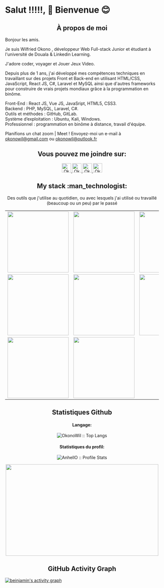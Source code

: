 # Salut !!!!!, 👋 Bienvenue 😊

<h2 align="center">À propos de moi</h2>

Bonjour les amis.

Je suis Wilfried Okono , développeur Web Full-stack Junior et étudiant à l'université de Douala & Linkedin Learning.

J'adore coder, voyager et Jouer Jeux Video.

Depuis plus de 1 ans, j'ai développé mes compétences techniques  en travaillant sur des projets Front et Back-end en utilisant HTML/CSS, JavaScript, React JS, C#, Laravel et MySQL  ainsi que d'autres frameworks pour construire de vrais projets mondiaux grâce à la programmation en binôme.


Front-End :  React JS, Vue JS, JavaSript, HTML5, CSS3.<br>
Backend :  PHP, MySQL, Laravel, C#.<br>
Outils et méthodes : GitHub, GitLab.<br>
Système d’exploitation : Ubuntu, Kali, Windows.<br>
Professionnel : programmation en binôme à distance, travail d'équipe.



Planifions un chat zoom | Meet ! Envoyez-moi un e-mail à okonowil@gmail.com ou okonowil@outlook.fr


<h2 align="center">Vous pouvez me joindre sur: </h2>

<p align="center">

  <a href="https://www.linkedin.com/in/wilfried-lo%C3%AFc-okono-mehitang-11a380218/">
    <img src="https://www.vectorlogo.zone/logos/linkedin/linkedin-icon.svg" alt="Okono Mehitang Wilfried Loïc LinkedIn Profile" height="30" width="30">
  </a>

  <a href="https://stackoverflow.com/users/19355464/okono-wilfried">
    <img src="https://www.vectorlogo.zone/logos/stackoverflow/stackoverflow-icon.svg" alt="Okono Wilfried Stack Overflow Profile" height="30" width="30">
  </a>

  <!--a href="https://meta.stackexchange.com/users/1101231/jaures-beinjamin-fotsing">
    <img src="https://www.vectorlogo.zone/logos/stackexchange/stackexchange-icon.svg" alt="Jaures Beinjamin Fotsing Stack Exchange Profile" height="30" width="30">
  </a-->

  <a href="https://www.hackerrank.com/okonowilfried">
    <img src="https://cdn.worldvectorlogo.com/logos/hackerrank.svg" alt="Okono WilfriedJaures Beinjamin Fotsing Hackerrank Profile" height="30" width="30">
  </a>
  
  <a href="https://leetcode.com/MrWil/">
    <img src="https://upload.wikimedia.org/wikipedia/commons/1/19/LeetCode_logo_black.png" alt="Okono Wilfried Leetcode Profile" height="30" width="30">
  </a>
  
  <!--a href="https://medium.com/@jauresbeinjamin">
    <img src="https://www.vectorlogo.zone/logos/medium/medium-tile.svg" alt="@jauresbeinjamin Medium Profile" height="30" width="30">
  </a-->
  
  <!--a href="https://twitter.com/Jaures_2020">
    <img src="https://cdn.worldvectorlogo.com/logos/twitter-6.svg" alt="Jaures Beinjamin Fotsing Twitter Profile" height="30" width="30">
  </a-->
</p>

<h2 align="center">My stack :man_technologist:</h2>

<p align="center">Des outils que j'utilise au quotidien, ou avec lesquels j'ai utilisé ou travaillé (beaucoup ou un peu) par le passé</p>
<p align="center">
  <!--a href="https://stackshare.io/beinjamin/my-stack">
    <img src="http://img.shields.io/badge/tech-stack-0690fa.svg?style=flat" alt="Jaures Beinjamin Fotsing :: StackShare" />
  </a-->
  <table>
  <tr>
      <td><img src="https://cdn.iconscout.com/icon/free/png-128/html5-40-1175193.png" width="200"></td>
      <td><img src="https://cdn.iconscout.com/icon/free/png-128/css3-11-1175239.png" width="200"></td>
      <td><img src="https://cdn.iconscout.com/icon/free/png-128/react-1175109.png" width="200"></td>
      <td><img src="https://cdn.iconscout.com/icon/free/png-128/javascript-1-225993.png" width="200"></td>
      <td><img src="https://cdn.iconscout.com/icon/free/png-128/typescript-1-1175078.png" width="200"></td>
  </tr>
  <tr>
    <td><img src="https://cdn.iconscout.com/icon/free/png-128/php-99-1175127.png" width="200"></td>
    <td><img src="https://cdn.iconscout.com/icon/free/png-128/laravel-2038872.png" width="200"></td>
    <td><img src="https://cdn.iconscout.com/icon/free/png-128/csharp-1175240.png" width="200"></td>
    <td><img src="https://cdn.iconscout.com/icon/free/png-128/python-20-1175115.png" width="200"></td>
    <td><img src="https://cdn.iconscout.com/icon/free/png-128/java-22-225997.png" width="200"></td
  </tr>
  <tr>
    <td><img src="https://cdn.iconscout.com/icon/free/png-128/git-18-1175219.png" width="200"></td>
    <td><img src="https://cdn.iconscout.com/icon/free/png-128/mysql-4-226026.png" width="200"></td>
    
  </tr>

</table>
</p>

<h2 align="center">Statistiques Github </h2>

<h4 align="center">Langage:</h4>

<p align="center"><img src="https://github-readme-stats.vercel.app/api/top-langs/?username=OkonoWil&count_private=true&langs_count=10&theme=radical&layout=compact" alt="OkonoWil :: Top Langs" /></p>

<h4 align="center">Statistiques du profil: </h4>

<p align="center"><img src="https://github-readme-stats.vercel.app/api?username=OkonoWil&count_private=true&show_icons=true&theme=radical&layout=compact" alt="AnhellO :: Profile Stats" /></p>

<p align="center"><img src="https://tenor.com/view/silicon-valley-gif-5518465.gif" alt="" height="300" width="500"></p>

<h2 align="center">GitHub Activity Graph</h2>
<!-- https://github.com/beinjamin/github-readme-activity-graph -->
<a href="https://github.com/OkonoWil/OkonoWil"><img alt="beinjamin's activity graph" src="https://activity-graph.herokuapp.com/graph?username=OkonoWil&bg_color=0e2239&color=58a6ff&line=114a88&point=58a6ff&hide_border=true" /></a>

<br />
